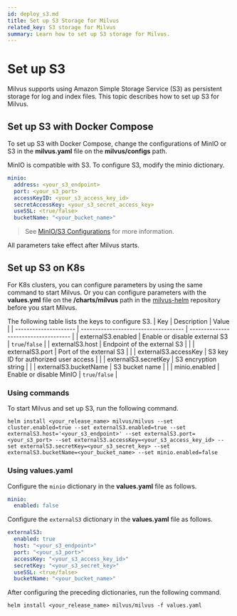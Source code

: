 ```yaml
---
id: deploy_s3.md
title: Set up S3 Storage for Milvus
related_key: S3 storage for Milvus
summary: Learn how to set up S3 storage for Milvus.
---
```


# Set up S3

Milvus supports using Amazon Simple Storage Service (S3) as persistent storage for log and index files. This topic describes how to set up S3 for Milvus. 

## Set up S3 with Docker Compose

To set up S3 with Docker Compose, change the configurations of MinIO or S3 in the **milvus.yaml** file on the **milvus/configs** path.

MinIO is compatible with S3. To configure S3, modify the minio dictionary. 

```yaml
minio:
  address: <your_s3_endpoint>
  port: <your_s3_port>
  accessKeyID: <your_s3_access_key_id>
  secretAccessKey: <your_s3_secret_access_key>
  useSSL: <true/false>
  bucketName: "<your_bucket_name>"
```
> See [MinIO/S3 Configurations](configuration_standalone-advanced.md#MinIOS3-Configurations) for more information.

<div class="alert note">
All parameters take effect after Milvus starts.
</div>

## Set up S3 on K8s

For K8s clusters, you can configure parameters by using the same command to start Milvus. Or you can configure parameters with the **values.yml** file on the **/charts/milvus** path in the [milvus-helm](https://github.com/milvus-io/milvus-helm) repository before you start Milvus.


 The following table lists the keys to configure S3.
| Key             | Description                          | Value                                 |
| --------------------- | ------------------------------------ | ------------------------------------ |
| externalS3.enabled    | Enable or disable external S3        | <code>true</code>/<code>false</code> |
| externalS3.host       | Endpoint of the external S3          |                                      |
| externalS3.port       | Port of the external S3              |                                      |
| externalS3.accessKey  | S3 key ID for authorized user access |                                      |
| externalS3.secretKey  | S3 encryption string                 |                                      |
| externalS3.bucketName | S3 bucket name                       |                                      |
| minio.enabled         | Enable or disable MinIO              | <code>true</code>/<code>false</code> |

### Using commands

To start Milvus and set up S3, run the following command.

```shell
helm install <your_release_name> milvus/milvus --set cluster.enabled=true --set externalS3.enabled=true --set externalS3.host='<your_s3_endpoint>' --set externalS3.port=<your_s3_port> --set externalS3.accessKey=<your_s3_access_key_id> --set externalS3.secretKey=<your_s3_secret_key> --set externalS3.bucketName=<your_bucket_name> --set minio.enabled=false
```

### Using **values.yaml**

Configure the `minio` dictionary in the **values.yaml** file as follows.

```yaml
minio:
  enabled: false
```

Configure the `externalS3` dictionary in the **values.yaml** file as follows.

```yaml
externalS3:
  enabled: true
  host: "<your_s3_endpoint>"
  port: "<your_s3_port>"
  accessKey: "<your_s3_access_key_id>"
  secretKey: "<your_s3_secret_key>"
  useSSL: <true/false>
  bucketName: "<your_bucket_name>"
```

After configuring the preceding dictionaries, run the following command.

```shell
helm install <your_release_name> milvus/milvus -f values.yaml
```

